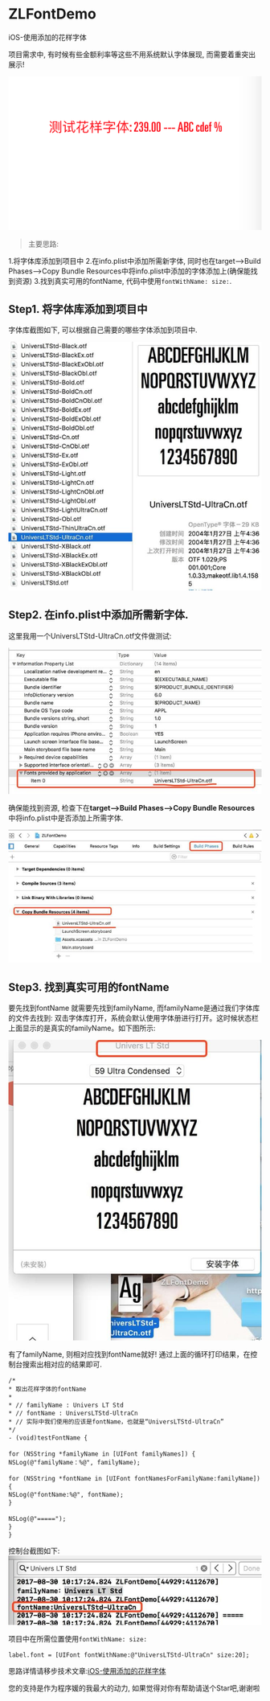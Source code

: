 # ZLFontDemo
iOS-使用添加的花样字体

项目需求中, 有时候有些金额利率等这些不用系统默认字体展现, 而需要着重突出展示!

![](https://github.com/ZLFighting/ZLFontDemo/blob/master/ZLFontDemo/ZLFontDemo/Images/1.png)

> 主要思路:

1.将字体库添加到项目中
2.在info.plist中添加所需新字体, 同时也在target-->Build Phases-->Copy Bundle Resources中将info.plist中添加的字体添加上(确保能找到资源)
3.找到真实可用的fontName, 代码中使用`fontWithName: size:`.

## Step1. 将字体库添加到项目中
字体库截图如下, 可以根据自己需要的哪些字体添加到项目中.

![](https://github.com/ZLFighting/ZLFontDemo/blob/master/ZLFontDemo/ZLFontDemo/Images/2.jpeg)

## Step2. 在info.plist中添加所需新字体.
这里我用一个UniversLTStd-UltraCn.otf文件做测试:

![](https://github.com/ZLFighting/ZLFontDemo/blob/master/ZLFontDemo/ZLFontDemo/Images/3.jpeg)

确保能找到资源, 检查下在**target-->Build Phases-->Copy Bundle Resources**中将info.plist中是否添加上所需字体.

![](https://github.com/ZLFighting/ZLFontDemo/blob/master/ZLFontDemo/ZLFontDemo/Images/4.jpeg)

## Step3. 找到真实可用的fontName

要先找到fontName 就需要先找到familyName, 而familyName是通过我们字体库的文件去找到: 双击字体库打开，系统会默认使用字体册进行打开。这时候状态栏上面显示的是真实的familyName。如下图所示:

![4C38E171-7851-4ACC-A8C6-AA33526B6192.png](https://github.com/ZLFighting/ZLFontDemo/blob/master/ZLFontDemo/ZLFontDemo/Images/5.jpeg)

有了familyName, 则相对应找到fontName就好! 通过上面的循环打印结果，在控制台搜索出相对应的结果即可.
```
/*
* 取出花样字体的fontName
*
* // familyName : Univers LT Std
* // fontName : UniversLTStd-UltraCn
* // 实际中我们使用的应该是fontName，也就是“UniversLTStd-UltraCn”
*/
- (void)testFontName {

for (NSString *familyName in [UIFont familyNames]) {
NSLog(@"familyName：%@", familyName);

for (NSString *fontName in [UIFont fontNamesForFamilyName:familyName]) {
NSLog(@"fontName:%@", fontName);
}

NSLog(@"=====");
}
}
```
控制台截图如下:
![](https://github.com/ZLFighting/ZLFontDemo/blob/master/ZLFontDemo/ZLFontDemo/Images/6.jpeg)

项目中在所需位置使用`fontWithName: size:`
```
label.font = [UIFont fontWithName:@"UniversLTStd-UltraCn" size:20];
```






思路详情请移步技术文章:[iOS-使用添加的花样字体](http://blog.csdn.net/smilezhangli/article/details/78548161)

您的支持是作为程序媛的我最大的动力, 如果觉得对你有帮助请送个Star吧,谢谢啦

